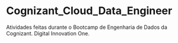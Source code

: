 # Cognizant_Cloud_Data_Engineer
Atividades feitas durante o Bootcamp de Engenharia de Dados da Cognizant.
Digital Innovation One.
